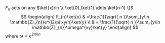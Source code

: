$F_{n}$ acts on any $\ket{x}\in \{ \ket{0},\ket{1},\dots \ket{n-1} \}$ 
$$
\begin{align}
F_{n}\ket{x}  & =\frac{1}{\sqrt{ n }}\sum_{y\in \mathbb{Z}_{n}}e^{i2\pi xy/n}\ket{y} \\
 & = \frac{1}{\sqrt{ n }}\sum_{y\in \mathbb{Z}_{n}}\omega^{xy}\ket{y} 
\end{align}
$$
where $\omega=e^{2\pi i/n}$

